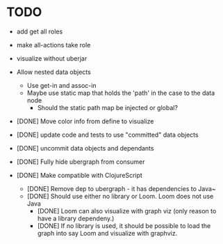 # TODO

* add get all roles
* make all-actions take role

* visualize without uberjar
* Allow nested data objects
    * Use get-in and assoc-in
    * Maybe use static map that holds the 'path' in the case to the data node
        * Should the static path map be injected or global?
* [DONE] Move color info from define to visualize
* [DONE] update code and tests to use "committed" data objects
* [DONE] uncommit data objects and dependants
* [DONE] Fully hide ubergraph from consumer
* [DONE] Make compatible with ClojureScript 
    * [DONE] Remove dep to ubergraph - it has dependencies to Java~
    * [DONE] Should use either no library or Loom. Loom does not use Java
        * [DONE] Loom can also visualize with graph viz (only reason to have a library dependeny.)
        * [DONE] If no library is used, it should be possible to load the graph into say Loom and visualize with graphviz. 
